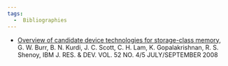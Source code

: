 ```yaml
---
tags:
  -  Bibliographies
---
```

- [Overview of candidate device technologies for storage-class
  memory](http://www.ssrc.ucsc.edu/PaperArchive/burr-ibmjrd08.pdf), G. W.
  Burr, B. N. Kurdi, J. C. Scott, C. H. Lam, K. Gopalakrishnan, R. S.
  Shenoy, IBM J. RES. & DEV. VOL. 52 NO. 4/5 JULY/SEPTEMBER 2008


